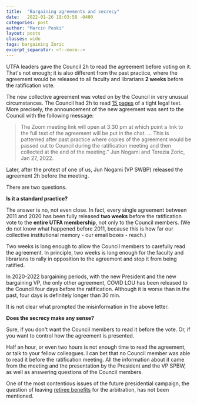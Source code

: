 ```yaml
---
title:  "Bargaining agreements and secrecy"
date:   2022-01-26 19:03:58 -0400
categories: post
author: "Marcin Peski"
layout: posts
classes: wide
tags: bargaining Zoric
excerpt_separator: <!--more-->
---
```

UTFA leaders gave the Council 2h to read the agreement before voting on it. That's not enough; it is also different from the past practice, where the agreement would be released to all faculty and librarians **2 weeks** before the ratification vote.  
<!--more-->

The new collective agreement was voted on by the Council in very unusual circumstances. The Council had 2h to read <a href="https://www.utfa.org/sites/default/files/SBPW-MOS-UofT-01-24-2022.pdf">15 pages</a> of a tight legal text. More precisely, the announcement of the new agreement was sent to the Council with the following message:

>The Zoom meeting link will open at 3:30 pm at which point a link to the full text of the agreement will be put in the chat. … This is patterned after past practice where copies of the agreement would be passed out to Council during the ratification meeting and then collected at the end of the meeting.” Jun Nogami and Terezia Zoric, Jan 27, 2022.

Later, after the protest of one of us, Jun Nogami (VP SWBP) released the agreement 2h before the meeting. 

There are two questions. 

**Is it a standard practice?**

The answer is no, not even close. In fact, every single agreement between 2011 and 2020 has been fully released **two weeks** before the ratification vote to the **entire UTFA membership**, not only to the Council members. (We do not know what happened before 2011, because this is how far our collective institutional memory - our email boxes - reach.)

Two weeks is long enough to allow the Council members to carefully read the agreement. In principle, two weeks is long enough for the faculty and librarians to rally in opposition to the agreement and stop it from being ratified. 

In 2020-2022 bargaining periods, with the new President and the new bargaining VP, the only other agreement, COVID LOU has been released to the Council four days before the ratification. Although it is worse than in the past, four days is definitely longer than 30 min. 

It is not clear what prompted the misinformation in the above letter. 

**Does the secrecy make any sense?** 

Sure, if you don't want the Council members to read it before the vote. Or, if you want to control how the agreement is presented. 

Half an hour, or even two hours is not enough time to read the agreement, or talk to your fellow colleagues. I can bet that no Council member was able to read it before the ratification meeting. All the information about it came from the meeting and the presentation by the President and the VP SPBW, as well as answering questions of the Council members.

One of the most contentious issues of the future presidential campaign, the question of leaving <a href="{% post_url 2022-04-07-Retiree-benefits %}">retiree benefits</a> for the arbitration, has not been mentioned. 